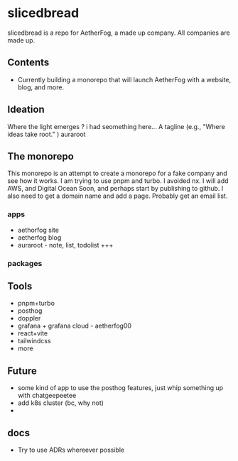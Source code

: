 # slicedbread
slicedbread is a repo for AetherFog, a made up company.  All companies are made up.

## Contents
* Currently building a monorepo that will launch AetherFog with a website, blog, and more.

## Ideation
Where the light emerges ?  i had seomething here...
A tagline (e.g., "Where ideas take root." ) auraroot


## The monorepo
This monorepo is an attempt to create a monorepo for a fake company and see how it works. I am trying to use pnpm and turbo.  I avoided nx.  I will add AWS, and Digital Ocean Soon, and perhaps start by publishing to github.  I also need to get a domain name and add a page.   Probably get an email list.  

### apps
* aethorfog site
* aetherfog blog
* auraroot - note, list, todolist +++ 
### packages

## Tools

* pnpm+turbo
* posthog
* doppler
* grafana + grafana cloud - aetherfog00
* react+vite
* tailwindcss
* more

## Future
* some kind of app to use the posthog features, just whip something up with chatgeepeetee
* add k8s cluster (bc, why not)
*

## docs
* Try to use ADRs whereever possible 

